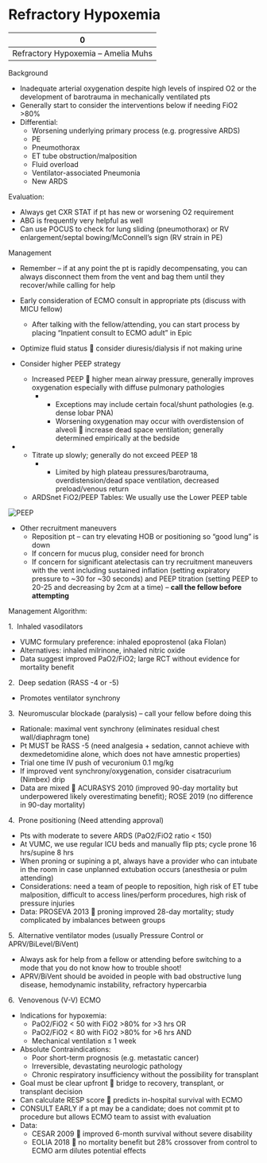 # Refractory Hypoxemia

| 0                                  |
|------------------------------------|
| Refractory Hypoxemia – Amelia Muhs |

Background

-   Inadequate arterial oxygenation despite high levels of inspired O2
    or the development of barotrauma in mechanically ventilated pts
-   Generally start to consider the interventions below if needing
    FiO2 >80%
-   Differential:
    -   Worsening underlying primary process (e.g. progressive ARDS)
    -   PE
    -   Pneumothorax
    -   ET tube obstruction/malposition
    -   Fluid overload
    -   Ventilator-associated Pneumonia
    -   New ARDS

Evaluation:

-   Always get CXR STAT if pt has new or worsening O2 requirement
-   ABG is frequently very helpful as well
-   Can use POCUS to check for lung sliding (pneumothorax) or RV
    enlargement/septal bowing/McConnell’s sign (RV strain in PE)

Management

-   Remember – if at any point the pt is rapidly decompensating, you can
    always disconnect them from the vent and bag them until they
    recover/while calling for help

-   Early consideration of ECMO consult in appropriate pts (discuss with
    MICU fellow)
    -   After talking with the fellow/attending, you can start process
        by placing “Inpatient consult to ECMO adult” in Epic

-   Optimize fluid status
    
    consider diuresis/dialysis if not making urine

-   Consider higher PEEP strategy
    -   Increased PEEP
        
        higher mean airway pressure, generally improves oxygenation
        especially with diffuse pulmonary pathologies
        -   -   Exceptions may include certain focal/shunt pathologies
                (e.g. dense lobar PNA)
            -   Worsening oxygenation may occur with overdistension of
                alveoli
                
                increase dead space ventilation; generally determined
                empirically at the bedside

-   -   Titrate up slowly; generally do not exceed PEEP 18
        -   -   Limited by high plateau pressures/barotrauma,
                overdistension/dead space ventilation, decreased
                preload/venous return
    -   ARDSnet FiO2/PEEP Tables: We usually use the Lower PEEP table

<img src="/sites/default/files/inline-images/PEEP.png" data-entity-type="file" data-entity-uuid="418b5c83-23a6-49ec-8e5a-ed9b46c242ad" alt="PEEP" />

-   Other recruitment maneuvers
    -   Reposition pt – can try elevating HOB or positioning so “good
        lung” is down
    -   If concern for mucus plug, consider need for bronch
    -   If concern for significant atelectasis can try recruitment
        maneuvers with the vent including sustained inflation (setting
        expiratory pressure to \~30 for \~30 seconds) and PEEP titration
        (setting PEEP to 20-25 and decreasing by 2cm at a time) – **call
        the fellow before attempting**

Management Algorithm:

1.  Inhaled vasodilators

-   VUMC formulary preference: inhaled epoprostenol (aka Flolan)
-   Alternatives: inhaled milrinone, inhaled nitric oxide
-   Data suggest improved PaO2/FiO2; large RCT without evidence for
    mortality benefit

2.  Deep sedation (RASS -4 or -5)

-   Promotes ventilator synchrony

3.  Neuromuscular blockade (paralysis) – call your fellow before doing
this

-   Rationale: maximal vent synchrony (eliminates residual chest
    wall/diaphragm tone)
-   Pt MUST be RASS -5 (need analgesia + sedation, cannot achieve with
    dexmedetomidine alone, which does not have amnestic properties)
-   Trial one time IV push of vecuronium 0.1 mg/kg
-   If improved vent synchrony/oxygenation, consider cisatracurium
    (Nimbex) drip
-   Data are mixed
    
    ACURASYS 2010 (improved 90-day mortality but underpowered likely
    overestimating benefit); ROSE 2019 (no difference in 90-day
    mortality)

4.  Prone positioning (Need attending approval)

-   Pts with moderate to severe ARDS (PaO2/FiO2 ratio \< 150)
-   At VUMC, we use regular ICU beds and manually flip pts; cycle prone
    16 hrs/supine 8 hrs
-   When proning or supining a pt, always have a provider who can
    intubate in the room in case unplanned extubation occurs (anesthesia
    or pulm attending)
-   Considerations: need a team of people to reposition, high risk of ET
    tube malposition, difficult to access lines/perform procedures, high
    risk of pressure injuries
-   Data: PROSEVA 2013
    
    proning improved 28-day mortality; study complicated by imbalances
    between groups

5.  Alternative ventilator modes (usually Pressure Control or
APRV/BiLevel/BiVent)

-   Always ask for help from a fellow or attending before switching to a
    mode that you do not know how to trouble shoot!
-   APRV/BiVent should be avoided in people with bad obstructive lung
    disease, hemodynamic instability, refractory hypercarbia

6.  Venovenous (V-V) ECMO

-   Indications for hypoxemia:
    -   PaO2/FiO2 \< 50 with FiO2 >80% for >3 hrs OR
    -   PaO2/FiO2 \< 80 with FiO2 >80% for >6 hrs AND
    -   Mechanical ventilation ≤ 1 week
-   Absolute Contraindications:
    -   Poor short-term prognosis (e.g. metastatic cancer)
    -   Irreversible, devastating neurologic pathology
    -   Chronic respiratory insufficiency without the possibility for
        transplant
-   Goal must be clear upfront
    
    bridge to recovery, transplant, or transplant decision
-   Can calculate RESP score
    
    predicts in-hospital survival with ECMO
-   CONSULT EARLY if a pt may be a candidate; does not commit pt to
    procedure but allows ECMO team to assist with evaluation
-   Data:
    -   CESAR 2009
        
        improved 6-month survival without severe disability
    -   EOLIA 2018
        
        no mortality benefit but 28% crossover from control to ECMO arm
        dilutes potential effects

